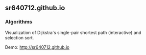 ## sr640712.github.io

### Algorithms

Visualization of Dijkstra's single-pair shortest path (interactive) and selection sort.   

Demo: http://sr640712.github.io

